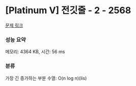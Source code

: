 # [Platinum V] 전깃줄 - 2 - 2568 

[문제 링크](https://www.acmicpc.net/problem/2568) 

### 성능 요약

메모리: 4364 KB, 시간: 56 ms

### 분류

가장 긴 증가하는 부분 수열: O(n log n)(lis)

